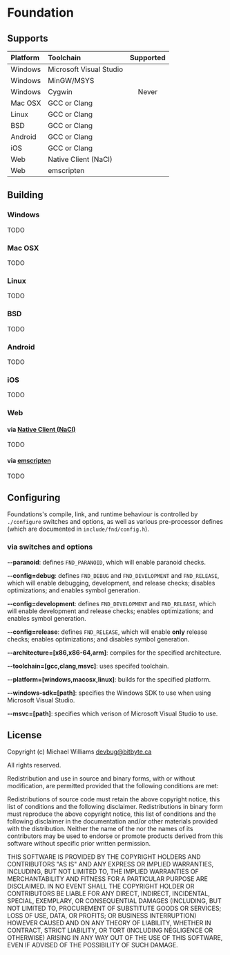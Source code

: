 # Foundation

## Supports

| Platform  | Toolchain               | Supported             |
|:--------- |:----------------------- |:---------------------:|
| Windows   | Microsoft Visual Studio |                       |
| Windows   | MinGW/MSYS              |                       |
| Windows   | Cygwin                  |         Never         |
| Mac OSX   | GCC or Clang            |                       |
| Linux     | GCC or Clang            |                       |
| BSD       | GCC or Clang            |                       |
| Android   | GCC or Clang            |                       |
| iOS       | GCC or Clang            |                       |
| Web       | Native Client (NaCl)    |                       |
| Web       | emscripten              |                       |

## Building

### Windows

TODO

### Mac OSX

TODO

### Linux

TODO

### BSD

TODO

### Android

TODO

### iOS

TODO

### Web

#### via [Native Client (NaCl)](https://developers.google.com/native-client/)

TODO

#### via [emscripten](https://github.com/kripken/emscripten)

TODO

## Configuring

Foundations's compile, link, and runtime behaviour is controlled by `./configure` switches and options, as well as various pre-processor defines (which are documented in `include/fnd/config.h`).

### via switches and options

**--paranoid**: defines `FND_PARANOID`, which will enable paranoid checks.

**--config=debug**: defines `FND_DEBUG` and `FND_DEVELOPMENT` and `FND_RELEASE`, which will enable debugging, development, and release checks; disables optimizations; and enables symbol generation.

**--config=development**: defines `FND_DEVELOPMENT` and `FND_RELEASE`, which will enable development and release checks; enables optimizations; and enables symbol generation.

**--config=release**: defines `FND_RELEASE`, which will enable **only** release checks; enables optimizations; and disables symbol generation.

**--architecture=[x86,x86-64,arm]**: compiles for the specified architecture.

**--toolchain=[gcc,clang,msvc]**: uses specifed toolchain.

**--platform=[windows,macosx,linux]**: builds for the specified platform.

**--windows-sdk=[path]**: specifies the Windows SDK to use when using Microsoft Visual Studio.

**--msvc=[path]**: specifies which verison of Microsoft Visual Studio to use.

## License

Copyright (c) Michael Williams <devbug@bitbyte.ca>

All rights reserved.

Redistribution and use in source and binary forms, with or without modification, are permitted provided that the following conditions are met:

Redistributions of source code must retain the above copyright notice, this list of conditions and the following disclaimer. Redistributions in binary form must reproduce the above copyright notice, this list of conditions and the following disclaimer in the documentation and/or other materials provided with the distribution. Neither the name of the nor the names of its contributors may be used to endorse or promote products derived from this software without specific prior written permission.

THIS SOFTWARE IS PROVIDED BY THE COPYRIGHT HOLDERS AND CONTRIBUTORS "AS IS" AND ANY EXPRESS OR IMPLIED WARRANTIES, INCLUDING, BUT NOT LIMITED TO, THE IMPLIED WARRANTIES OF MERCHANTABILITY AND FITNESS FOR A PARTICULAR PURPOSE ARE DISCLAIMED. IN NO EVENT SHALL THE COPYRIGHT HOLDER OR CONTRIBUTORS BE LIABLE FOR ANY DIRECT, INDIRECT, INCIDENTAL, SPECIAL, EXEMPLARY, OR CONSEQUENTIAL DAMAGES (INCLUDING, BUT NOT LIMITED TO, PROCUREMENT OF SUBSTITUTE GOODS OR SERVICES; LOSS OF USE, DATA, OR PROFITS; OR BUSINESS INTERRUPTION) HOWEVER CAUSED AND ON ANY THEORY OF LIABILITY, WHETHER IN CONTRACT, STRICT LIABILITY, OR TORT (INCLUDING NEGLIGENCE OR OTHERWISE) ARISING IN ANY WAY OUT OF THE USE OF THIS SOFTWARE, EVEN IF ADVISED OF THE POSSIBILITY OF SUCH DAMAGE.
